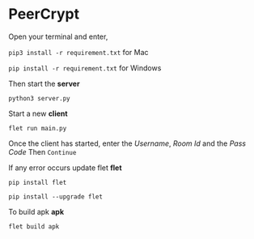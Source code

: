 # PeerCrypt

Open your terminal and enter,

`pip3 install -r requirement.txt` for Mac

`pip install -r requirement.txt` for Windows

Then start the **server**

`python3 server.py`

Start a new **client**

`flet run main.py`

Once the client has started, enter the _Username_, _Room Id_ and the _Pass Code_
Then `Continue`

If any error occurs update flet **flet**

`pip install flet`

`pip install --upgrade flet`

To build apk **apk**

`flet build apk`